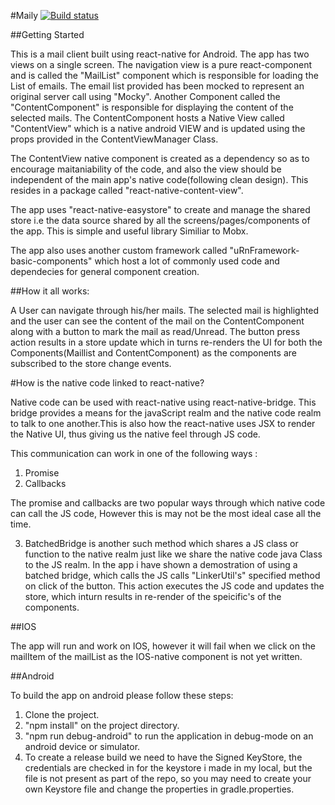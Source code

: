 #Maily
[![Build status](https://build.appcenter.ms/v0.1/apps/edd9b357-3ecc-4229-9fcf-9e2bd123cbc8/branches/master/badge)](https://appcenter.ms)

##Getting Started

This is a mail client built using react-native for Android. The app has two views on a single screen.
The navigation view is a pure react-component and is called the "MailList" component which is responsible for loading the List of emails.
The email list provided has been mocked to represent an original server call using "Mocky".
Another Component called the "ContentComponent" is responsible for displaying the content of the selected mails.
The ContentComponent hosts a Native View called "ContentView" which is a native android VIEW and is updated using the props provided in the ContentViewManager Class. 

The ContentView native component is created as a dependency so as to encourage maitaniability of the code, and also the view should be independent of the main app's native code(following clean design). This resides in a package called "react-native-content-view".

The app uses "react-native-easystore" to create and manage the shared store i.e the data source shared by all the screens/pages/components of the app. This is simple and useful library Similiar to Mobx.

The app also uses another custom framework called "uRnFramework-basic-components" which host a lot of commonly used code and dependecies for general component creation.

##How it all works:

A User can navigate through his/her mails.
The selected mail is highlighted and the user can see the content of the mail on the ContentComponent along with a button to mark the mail as read/Unread.
The button press action results in a store update which in turns re-renders the UI for both the Components(Maillist and ContentComponent) as the components are subscribed to the store change events.

#How is the native code linked to react-native?

Native code can be used with react-native using react-native-bridge.
This bridge provides a means for the javaScript realm and the native code realm to talk to one another.This is also how the react-native uses JSX to render the Native UI, thus giving us the native feel through JS code.

This communication can work in one of the following ways : 
1. Promise
2. Callbacks

The promise and callbacks are two popular ways through which native code can call the JS code, However this is may not be the most ideal case all the time.

3. BatchedBridge is another such method which shares a JS class or function to the native realm just like we share the native code java Class to the JS realm.
In the app i have shown a demostration of using a batched bridge, which calls the JS calls "LinkerUtil's" specified method on click of the button.
This action executes the JS code and updates the store, which inturn results in re-render of the speicific's of the components.

##IOS 

The app will run and work on IOS, however it will fail when we click on the mailItem of the mailList as the IOS-native component is not yet written.

##Android 

To build the app on android please follow these steps:
1. Clone the project.
2. "npm install" on the project directory.
3. "npm run debug-android" to run the application in debug-mode on an android device or simulator.
4. To create a release build we need to have the Signed KeyStore, the credentials are checked in for the keystore i made in my local, but the file is not present as part of the repo, so you may need to create your own Keystore file and change the properties in gradle.properties.